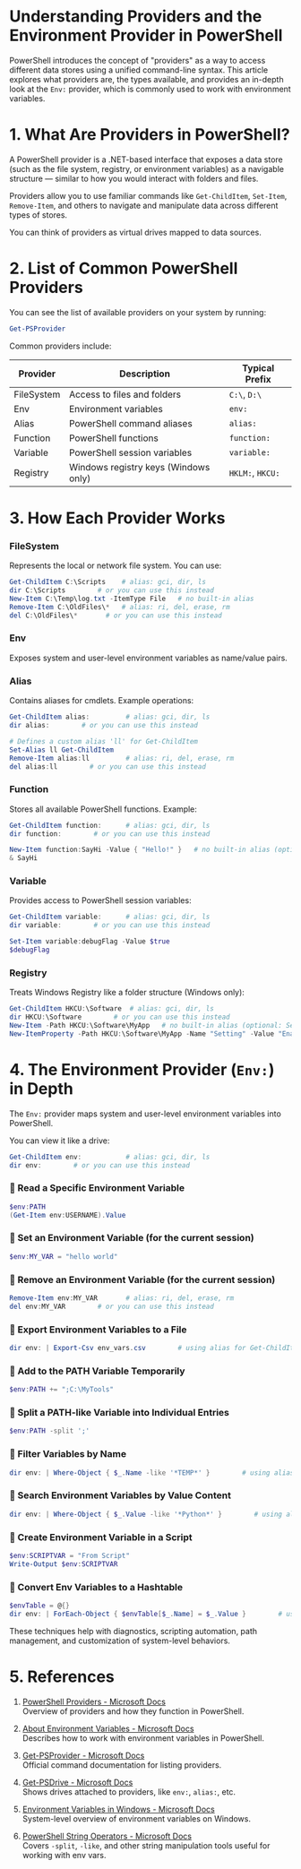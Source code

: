<!-- ********************* -->
# Understanding Providers and the Environment Provider in PowerShell
<!-- ********************* -->

PowerShell introduces the concept of "providers" as a way to access different data stores using a unified command-line syntax. This article explores what providers are, the types available, and provides an in-depth look at the `Env:` provider, which is commonly used to work with environment variables.

<!-- ********************* -->
# 1. What Are Providers in PowerShell?
<!-- ********************* -->

A PowerShell provider is a .NET-based interface that exposes a data store (such as the file system, registry, or environment variables) as a navigable structure — similar to how you would interact with folders and files.

Providers allow you to use familiar commands like `Get-ChildItem`, `Set-Item`, `Remove-Item`, and others to navigate and manipulate data across different types of stores.

You can think of providers as virtual drives mapped to data sources.

<!-- ********************* -->
# 2. List of Common PowerShell Providers
<!-- ********************* -->

You can see the list of available providers on your system by running:

```powershell
Get-PSProvider
```

Common providers include:

| Provider   | Description                          | Typical Prefix   |
| ---------- | ------------------------------------ | ---------------- |
| FileSystem | Access to files and folders          | `C:\`, `D:\`     |
| Env        | Environment variables                | `env:`           |
| Alias      | PowerShell command aliases           | `alias:`         |
| Function   | PowerShell functions                 | `function:`      |
| Variable   | PowerShell session variables         | `variable:`      |
| Registry   | Windows registry keys (Windows only) | `HKLM:`, `HKCU:` |

<!-- ********************* -->
# 3. How Each Provider Works
<!-- ********************* -->

### FileSystem
Represents the local or network file system. You can use:

```powershell
Get-ChildItem C:\Scripts    # alias: gci, dir, ls
dir C:\Scripts        # or you can use this instead
New-Item C:\Temp\log.txt -ItemType File   # no built-in alias 
Remove-Item C:\OldFiles\*   # alias: ri, del, erase, rm
del C:\OldFiles\*       # or you can use this instead
```

### Env
Exposes system and user-level environment variables as name/value pairs.

### Alias
Contains aliases for cmdlets. Example operations:

```powershell
Get-ChildItem alias:         # alias: gci, dir, ls
dir alias:        # or you can use this instead

# Defines a custom alias 'll' for Get-ChildItem
Set-Alias ll Get-ChildItem
Remove-Item alias:ll         # alias: ri, del, erase, rm
del alias:ll        # or you can use this instead
```

### Function
Stores all available PowerShell functions. Example:

```powershell
Get-ChildItem function:      # alias: gci, dir, ls
dir function:        # or you can use this instead

New-Item function:SayHi -Value { "Hello!" }   # no built-in alias (optional: Set-Alias ni New-Item)
& SayHi
```

### Variable
Provides access to PowerShell session variables:

```powershell
Get-ChildItem variable:      # alias: gci, dir, ls
dir variable:        # or you can use this instead

Set-Item variable:debugFlag -Value $true
$debugFlag
```

### Registry
Treats Windows Registry like a folder structure (Windows only):

```powershell
Get-ChildItem HKCU:\Software  # alias: gci, dir, ls
dir HKCU:\Software        # or you can use this instead
New-Item -Path HKCU:\Software\MyApp   # no built-in alias (optional: Set-Alias ni New-Item)
New-ItemProperty -Path HKCU:\Software\MyApp -Name "Setting" -Value "Enabled"
```

<!-- ********************* -->
# 4. The Environment Provider (`Env:`) in Depth
<!-- ********************* -->

The `Env:` provider maps system and user-level environment variables into PowerShell.

You can view it like a drive:

```powershell
Get-ChildItem env:           # alias: gci, dir, ls
dir env:        # or you can use this instead
```

### 🔹 Read a Specific Environment Variable

```powershell
$env:PATH
(Get-Item env:USERNAME).Value
```

### 🔹 Set an Environment Variable (for the current session)

```powershell
$env:MY_VAR = "hello world"
```

### 🔹 Remove an Environment Variable (for the current session)

```powershell
Remove-Item env:MY_VAR       # alias: ri, del, erase, rm
del env:MY_VAR        # or you can use this instead
```

### 🔹 Export Environment Variables to a File

```powershell
dir env: | Export-Csv env_vars.csv        # using alias for Get-ChildItem
```

### 🔹 Add to the PATH Variable Temporarily

```powershell
$env:PATH += ";C:\MyTools"
```

### 🔹 Split a PATH-like Variable into Individual Entries

```powershell
$env:PATH -split ';'
```

### 🔹 Filter Variables by Name

```powershell
dir env: | Where-Object { $_.Name -like '*TEMP*' }        # using alias for Get-ChildItem
```

### 🔹 Search Environment Variables by Value Content

```powershell
dir env: | Where-Object { $_.Value -like '*Python*' }        # using alias for Get-ChildItem
```

### 🔹 Create Environment Variable in a Script

```powershell
$env:SCRIPTVAR = "From Script"
Write-Output $env:SCRIPTVAR
```

### 🔹 Convert Env Variables to a Hashtable

```powershell
$envTable = @{}
dir env: | ForEach-Object { $envTable[$_.Name] = $_.Value }        # using alias for Get-ChildItem
```

These techniques help with diagnostics, scripting automation, path management, and customization of system-level behaviors.

<!-- ********************* -->
# 5. References
<!-- ********************* -->

1. [PowerShell Providers - Microsoft Docs](https://learn.microsoft.com/en-us/powershell/scripting/learn/deep-dives/everything-about-providers)  
   Overview of providers and how they function in PowerShell.

2. [About Environment Variables - Microsoft Docs](https://learn.microsoft.com/en-us/powershell/scripting/developer/cmdlet/environment-variables-in-powershell)  
   Describes how to work with environment variables in PowerShell.

3. [Get-PSProvider - Microsoft Docs](https://learn.microsoft.com/en-us/powershell/module/microsoft.powershell.core/get-psprovider)  
   Official command documentation for listing providers.

4. [Get-PSDrive - Microsoft Docs](https://learn.microsoft.com/en-us/powershell/module/microsoft.powershell.core/get-psdrive)  
   Shows drives attached to providers, like `env:`, `alias:`, etc.

5. [Environment Variables in Windows - Microsoft Docs](https://learn.microsoft.com/en-us/windows/deployment/usmt/usmt-recognized-environment-variables)  
   System-level overview of environment variables on Windows.

6. [PowerShell String Operators - Microsoft Docs](https://learn.microsoft.com/en-us/powershell/scripting/learn/deep-dives/everything-about-strings)  
   Covers `-split`, `-like`, and other string manipulation tools useful for working with env vars.

